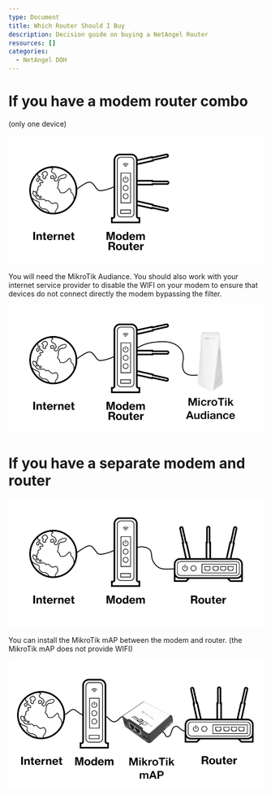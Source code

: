 ```yaml
---
type: Document
title: Which Router Should I Buy
description: Decision guide on buying a NetAngel Router
resources: []
categories:
  - NetAngel DOH
---
```

# If you have a modem router combo 

(only one device)

![Modem Router Combo](/img/uploads/modem-combo.png)

You will need the MikroTik Audiance.  You should also work with your internet service provider to disable the WIFI on your modem to ensure that devices do not connect directly the modem bypassing the filter.

![Modem Router Combo with MikroTik Audience](/img/uploads/modem-combo-with-audiance.png)

# If you have a separate modem and router

![Separate modem and router](/img/uploads/separate-modem-router.png)

You can install the MikroTik mAP between the modem and router.  (the MikroTik mAP does not provide WIFI)

![MikroTik mAP setup](/img/uploads/separate-modem-router-with-map.png)
